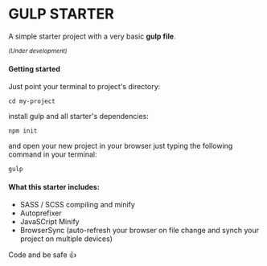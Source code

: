 # GULP STARTER

A simple starter project with a very basic **gulp file**.

<small>*(Under development)*</small>

#### Getting started
Just point your terminal to project's directory:

`cd my-project`

install gulp and all starter's dependencies:

`npm init`

and open your new project in your browser just typing the following command in your terminal:

`gulp`


#### What this starter includes:
- SASS / SCSS compiling and minify
- Autoprefixer
- JavaSCript Minify
- BrowserSync (auto-refresh your browser on file change and synch your project on multiple devices)


Code and be safe :+1:
